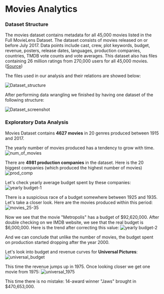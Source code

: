 # Movies Analytics

### Dataset Structure
The movies dataset contains metadata for all 45,000 movies listed in the Full MovieLens Dataset. 
The dataset consists of movies released on or before July 2017. Data points include cast, crew, plot keywords, budget, revenue, posters, 
release dates, languages, production companies, countries, TMDB vote counts and vote averages. This dataset also has files containing 26 million ratings from 270,000 users for all 45,000 movies. 
([Source](https://www.kaggle.com/rounakbanik/the-movies-dataset))

The files used in our analysis and their relations are showed below:

![Dataset_structure](https://user-images.githubusercontent.com/46948881/57199665-9be3ae00-6f4f-11e9-8e9d-5d9bddfc41ac.jpg)

After performing data wrangling we finished by having one dataset of the following structure: 

![Dataset_screenshot](https://user-images.githubusercontent.com/46948881/57199906-ac495800-6f52-11e9-80a7-721af8e792bd.jpg)

### Exploratory Data Analysis 

Movies Dataset contains **4627 movies** in 20 genres produced between 1915 and 2017. 

The yearly number of movies produced has a tendency to grow with time. 
![num_of_movies](https://user-images.githubusercontent.com/46948881/57203055-52f51f00-6f7a-11e9-83fc-5f990ecb7cea.jpg)

There are **4981 production companies** in the dataset. Here is the 20 biggest companies (which produced the highest number of movies)
![prod_comp](https://user-images.githubusercontent.com/46948881/57202633-8f724c00-6f75-11e9-9e55-eb4f8eed3164.jpg)

Let's check yearly average budget spent by these companies:
![yearly budget-1](https://user-images.githubusercontent.com/46948881/57202638-a44edf80-6f75-11e9-85d1-e44d0e8a4e64.jpg)

There is a suspicious race of a budget somewhere between 1925 and 1935. Let's take a closer look. Here are the movies produced within this period:
![movies_25-35](https://user-images.githubusercontent.com/46948881/57202691-54bce380-6f76-11e9-94e9-8b2f74b1a60f.jpg)

Now we see that the movie "Metropolis" has a budget of $92,620,000. After double checking on we IMDB website, we see that the real budget is $6,000,000. Here is the trend after correcting this value:
![yearly budget-2](https://user-images.githubusercontent.com/46948881/57203031-132e3780-6f7a-11e9-9ddc-4847b2262b0a.jpg)

And we can conclude that unlike the number of movies, the budget spent on production started dropping after the year 2000.

Let's look into budget and revenue curves for **Universal Pictures**:
![universal_budget](https://user-images.githubusercontent.com/46948881/57203058-57b9d300-6f7a-11e9-9a49-c1fbede5e143.jpg)

This time the revenue jumps up in 1975. Once looking closer we get one movie from 1975:
![universal_1975](https://user-images.githubusercontent.com/46948881/57204303-e6cbe880-6f84-11e9-9a82-550119ef3198.jpg)

This time there is no mistake: 14-award winner "Jaws" brought in $470,653,000.
